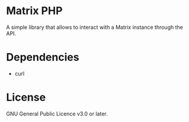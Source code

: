 # Matrix PHP
A simple library that allows to interact with a Matrix instance through the API.

# Dependencies
- curl

# License
GNU General Public Licence v3.0 or later.

